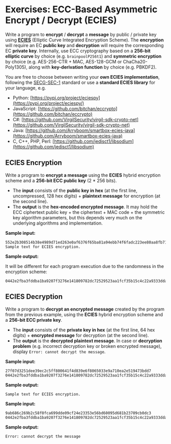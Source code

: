 # Exercises: ECC-Based Asymmetric Encrypt / Decrypt \(ECIES\)

Write a program to **encrypt** / **decrypt** a **message** by public / private key using [**ECIES**](https://en.wikipedia.org/wiki/Integrated_Encryption_Scheme) \(Elliptic Curve Integrated Encryption Scheme\). The **encryption** will require an EC **public key** and **decryption** will require the corresponding EC **private key**. Internally, use ECC cryptography based on a **256-bit elliptic curve** by choice \(e.g. `brainpoolP256t1`\) and **symmetric encryption** by choice \(e.g. AES-256-CTR + MAC, AES-128-GCM or ChaCha20-Poly1305\), along with **key-derivation function** by choice \(e.g. PBKDF2\).

You are free to choose between writing your **own ECIES implementation**, following the [SECG-SEC-1](http://www.secg.org/sec1-v2.pdf) standard or use a **standard ECIES library** for your language, e.g.

* Python: [https://pypi.org/project/eciespy](https://pypi.org/project/eciespy/)
* JavaScript: [https://github.com/bitchan/eccrypto](https://github.com/bitchan/eccrypto)
* C\#: [https://github.com/VirgilSecurity/virgil-sdk-crypto-net](https://github.com/VirgilSecurity/virgil-sdk-crypto-net)
* Java: [https://github.com/Arryboom/smartbox-ecies-java](https://github.com/Arryboom/smartbox-ecies-java)
* C, C++, PHP, Perl: [https://github.com/jedisct1/libsodium](https://github.com/jedisct1/libsodium)

## ECIES Encryption

Write a program to **encrypt a message** using the **ECIES** hybrid encryption scheme and a **256-bit ECC public key** \(2 \* 256 bits\).

* The **input** consists of the **public key in hex** \(at the first line, uncompressed, 128 hex digits\) + **plaintext message** for encryption \(at the second line\).
* The **output** is the **hex-encoded encrypted message**. It may hold the ECC ciphertext public key + the ciphertext + MAC code + the symmetric key algorithm parameters, but this depends very much on the underlying algorithms and implementation.

**Sample input:**

```
552e2b308514b38e4989d71ed263e0af6376f65ba81a94ebb74f6fadc223ee80aa8fb710cfb445e0871cd1c1a0c1f2adb2b6eedc2a0470b04244548c5be518c8
Sample text for ECIES encryption.
```

**Sample output:**

It will be different for each program execution due to the randomness in the encryption scheme:

```
0442e2fba3fddba1ba9207f3276e141809782dc72529523aa1fcf35b15c4c22a9333ddacd7d64de4abd0a36138d430c50be7a98d5512cb8c2fe36ca45a0bbd7927c150ae3637c45093207531ce75e3841d4808ced85e82305d8da891708c20479388f6d4a7cde213bb36bf860c5df0077358a942eeb9a4c23e89bcc11f11
```

## ECIES Decryption

Write a program to **decrypt an encrypted message** created by the program from the previous example, using the **ECIES** hybrid encryption scheme and a **256-bit ECC private key**.

* The **input** consists of the **private key in hex** \(at the first line, 64 hex digits\) + **encrypted message** for decryption \(at the second line\).
* The **output** is the **decrypted plaintext message**. In case or **decryption problem** \(e.g. incorrect decryption key or broken encrypted message\), display `Error: cannot decrypt the message`.

**Sample input:**

```
27f07d3251dee39ec2c5ff800641f4d839e6f8065033e9a710ea2e519473bdd7
0442e2fba3fddba1ba9207f3276e141809782dc72529523aa1fcf35b15c4c22a9333ddacd7d64de4abd0a36138d430c50be7a98d5512cb8c2fe36ca45a0bbd7927c150ae3637c45093207531ce75e3841d4808ced85e82305d8da891708c20479388f6d4a7cde213bb36bf860c5df0077358a942eeb9a4c23e89bcc11f11
```

**Sample output:**

```
Sample text for ECIES encryption.
```

**Sample input:**

```
9ab686c269b2c58f0fca699dde09cf24e23353e56bd60095d681b23709cb0dc3
0442e2fba3fddba1ba9207f3276e141809782dc72529523aa1fcf35b15c4c22a9333ddacd7d64de4abd0a36138d430c50be7a98d5512cb8c2fe36ca45a0bbd7927c150ae3637c45093207531ce75e3841d4808ced85e82305d8da891708c20479388f6d4a7cde213bb36bf860c5df0077358a942eeb9a4c23e89bcc11f11
```

**Sample output:**

```
Error: cannot decrypt the message
```




